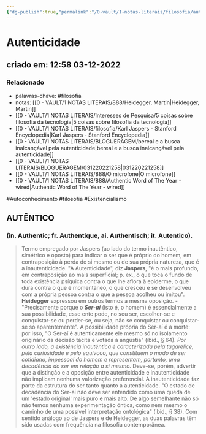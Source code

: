 ```yaml
---
{"dg-publish":true,"permalink":"/0-vault/1-notas-literais/filosofia/autenticidade/","tags":["filosofia","Autoconhecimento","Existencialismo"],"dgHomeLink":true,"dgShowLocalGraph":true,"dgShowFileTree":true,"dgEnableSearch":true}
---
```


# Autenticidade
## criado em: 12:58 03-12-2022

### Relacionado
- palavras-chave: #filosofia 
- notas: [[0 - VAULT/1 NOTAS LITERAIS/888/Heidegger, Martin\|Heidegger, Martin]]
- [[0 - VAULT/1 NOTAS LITERAIS/Interesses de Pesquisa/5 coisas sobre filosofia da tecnologia\|5 coisas sobre filosofia da tecnologia]]
- [[0 - VAULT/1 NOTAS LITERAIS/filosofia/Karl Jaspers - Stanford Encyclopedia\|Karl Jaspers - Stanford Encyclopedia]]
- [[0 - VAULT/1 NOTAS LITERAIS/BLOGUERAGEM/bereal e a busca inalcançável pela autenticidade\|bereal e a busca inalcançável pela autenticidade]]
- [[0 - VAULT/1 NOTAS LITERAIS/BLOGUERAGEM/031220221258\|031220221258]]
- [[0 - VAULT/1 NOTAS LITERAIS/888/O microfone\|O microfone]]
- [[0 - VAULT/1 NOTAS LITERAIS/888/Authentic Word of The Year -  wired\|Authentic Word of The Year -  wired]]

#Autoconhecimento  #filosofia #Existencialismo 


##  AUTÊNTICO 
### (in. Authentic; fr. Authentique, ai. Authentisch; it. Autentico).

>Termo empregado por Jaspers (ao lado do termo inautêntico, simétrico e oposto) para indicar o ser que é próprio do homem, em contraposição à perda de si mesmo ou de sua própria natureza, que é a inautenticidade. "A Autenticidade", diz **Jaspers**, "é o mais profundo, em contraposição ao mais superficial; p. ex., o que toca o fundo de toda existência psíquica contra o que lhe aflora à epiderme, o que dura contra o que é momentâneo, o que cresceu e se desenvolveu com a própria pessoa contra o que a pessoa acolheu ou imitou". 
>**Heidegger** expressou em outros termos a mesma oposição. - "Precisamente porque o ***Ser-aí*** (isto é, o homem) é essencialmente a sua possibilidade, esse ente pode, no seu ser, escolher-se e conquistar-se ou perder-se, ou seja, não se conquistar ou conquistar-se só aparentemente". 
>A possibilidade própria do Ser-aí é a morte: por isso, "O Ser-aí é autenticamente ele mesmo só no isolamento originário da decisão tácita e votada à angústia" (ibid., § 64). *Por outro lado, a existência inautêntica é caracterizada pela tagarelice, pela curiosidade e pelo equívoco, que constituem o modo de ser cotidiano, impessoal do homem e representam, portanto, uma decadência do ser em relação a si mesmo.* 
>Deve-se, porém, advertir que a distinção e a oposição entre autenticidade e inautenticidade não implicam nenhuma valorização preferencial. A inautenticidade faz parte da estrutura do ser tanto quanto a autenticidade. "O estado de decadência do Ser-aí não deve ser entendido como uma queda de um 'estado original' mais puro e mais alto. De algo semelhante não só não temos nenhuma experimentação ôntica, como nem mesmo o caminho de uma possível interpretação ontológica" (ibid., § 38). Com sentido análogo ao de Jaspers e de Heidegger, as duas palavras têm sido usadas com frequência na filosofia contemporânea.